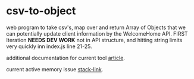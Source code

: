 # csv-to-object

web program to take csv's, map over and return Array of Objects that we can potentially update client information by the WelcomeHome API. FIRST Iteration **NEEDS DEV WORK** not in API structure, and hitting string limits very quickly inn index.js line 21-25.

additional documentation for current tool [article](https://hasnode.byrayray.dev/convert-a-csv-to-a-javascript-array-of-objects-the-practical-guide).

current active memory issue [stack-link](https://stackoverflow.com/questions/29175877/json-stringify-throws-rangeerror-invalid-string-length-for-huge-objects).

